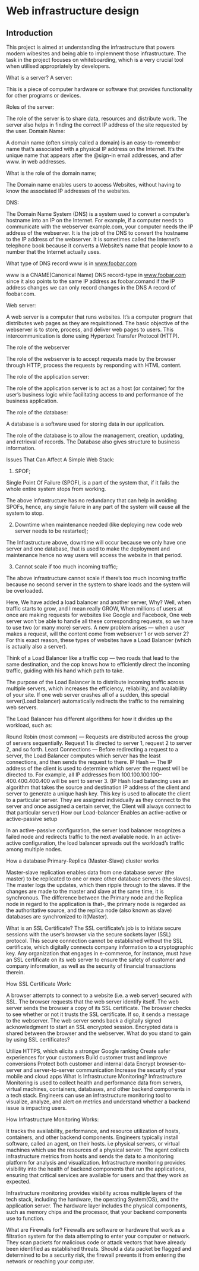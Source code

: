 # Web infrastructure design

## Introduction
This project is aimed at understanding the infrastructure that powers modern wibesites and being able to implemnent those infrastructure.
The task in the project focuses on whiteboarding, which is a very crucial tool when utilised appropriately by developers.

What is a server?
A server:

This is a piece of computer hardware or software that provides functionality for other programs or devices.

Roles of the server:

The role of the server is to share data, resources and distribute work.
The server also helps in finding the correct IP address of the site requested by the user.
Domain Name:

A domain name (often simply called a domain) is an easy-to-remember name that’s associated with a physical IP address on the Internet. It’s the unique name that appears after the @sign-in email addresses, and after www. in web addresses.

What is the role of the domain name;

The Domain name enables users to access Websites, without having to know the associated IP addresses of the websites.

DNS:

The Domain Name System (DNS) is a system used to convert a computer’s hostname into an IP on the Internet. For example, if a computer needs to communicate with the webserver example.com, your computer needs the IP address of the webserver. It is the job of the DNS to convert the hostname to the IP address of the webserver. It is sometimes called the Internet’s telephone book because it converts a Website’s name that people know to a number that the Internet actually uses.

What type of DNS record www is in www.foobar.com

www is a CNAME(Canonical Name) DNS record-type in www.foobar.com since it also points to the same IP address as foobar.comand if the IP address changes we can only record changes in the DNS A record of foobar.com.

Web server:

A web server is a computer that runs websites. It’s a computer program that distributes web pages as they are requisitioned. The basic objective of the webserver is to store, process, and deliver web pages to users. This intercommunication is done using Hypertext Transfer Protocol (HTTP).

The role of the webserver

The role of the webserver is to accept requests made by the browser through HTTP, process the requests by responding with HTML content.

The role of the application server:

The role of the application server is to act as a host (or container) for the user’s business logic while facilitating access to and performance of the business application.

The role of the database:

A database is a software used for storing data in our application.

The role of the database is to allow the management, creation, updating, and retrieval of records. The Database also gives structure to business information.

Issues That Can Affect A Simple Web Stack:

1. SPOF;

Single Point Of Failure (SPOF), is a part of the system that, if it fails the whole entire system stops from working.

The above infrastructure has no redundancy that can help in avoiding SPOFs, hence, any single failure in any part of the system will cause all the system to stop.

2. Downtime when maintenance needed (like deploying new code web server needs to be restarted);

The Infrastructure above, downtime will occur because we only have one server and one database, that is used to make the deployment and maintenance hence no way users will access the website in that period.

3. Cannot scale if too much incoming traffic;

The above infrastructure cannot scale if there’s too much incoming traffic because no second server in the system to share loads and the system will be overloaded.

Here, We have added a load balancer and another server, Why? Well, when traffic starts to grow, and I mean really GROW, When millions of users at once are making requests for websites like Google and Facebook, One web server won’t be able to handle all these corresponding requests, so we have to use two (or many more) servers. A new problem arises — when a user makes a request, will the content come from webserver 1 or web server 2? For this exact reason, these types of websites have a Load Balancer (which is actually also a server).

Think of a Load Balancer like a traffic cop — two roads that lead to the same destination, and the cop knows how to efficiently direct the incoming traffic, guiding with his hand which path to take.

The purpose of the Load Balancer is to distribute incoming traffic across multiple servers, which increases the efficiency, reliability, and availability of your site. If one web server crashes all of a sudden, this special server(Load balancer) automatically redirects the traffic to the remaining web servers.

The Load Balancer has different algorithms for how it divides up the workload, such as:

Round Robin (most common) — Requests are distributed across the group of servers sequentially. Request 1 is directed to server 1, request 2 to server 2, and so forth.
Least Connections — Before redirecting a request to a server, the Load Balancer computes which server has the least connections, and then sends the request to there.
IP Hash — The IP address of the client is used to determine which server the request will be directed to. For example, all IP addresses from 100.100.100.100–400.400.400.400 will be sent to server 3. (IP Hash load balancing uses an algorithm that takes the source and destination IP address of the client and server to generate a unique hash key. This key is used to allocate the client to a particular server. They are assigned individually as they connect to the server and once assigned a certain server, the Client will always connect to that particular server)
How our Load-balancer Enables an active-active or active-passive setup

In an active-passive configuration, the server load balancer recognizes a failed node and redirects traffic to the next available node. In an active-active configuration, the load balancer spreads out the workload’s traffic among multiple nodes.

How a database Primary-Replica (Master-Slave) cluster works

Master-slave replication enables data from one database server (the master) to be replicated to one or more other database servers (the slaves). The master logs the updates, which then ripple through to the slaves. If the changes are made to the master and slave at the same time, it is synchronous. The difference between the Primary node and the Replica node in regard to the application is that-, the primary node is regarded as the authoritative source, and the replica node (also known as slave) databases are synchronized to it(Master).

What is an SSL Certificate?
The SSL certificate’s job is to initiate secure sessions with the user’s browser via the secure sockets layer (SSL) protocol. This secure connection cannot be established without the SSL certificate, which digitally connects company information to a cryptographic key. Any organization that engages in e-commerce, for instance, must have an SSL certificate on its web server to ensure the safety of customer and company information, as well as the security of financial transactions therein.

How SSL Certificate Work:

A browser attempts to connect to a website (i.e. a web server) secured with SSL. The browser requests that the web server identify itself.
The web server sends the browser a copy of its SSL certificate.
The browser checks to see whether or not it trusts the SSL certificate. If so, it sends a message to the webserver.
The web server sends back a digitally signed acknowledgment to start an SSL encrypted session.
Encrypted data is shared between the browser and the webserver.
What do you stand to gain by using SSL certificates?

Utilize HTTPS, which elicits a stronger Google ranking
Create safer experiences for your customers
Build customer trust and improve conversions
Protect both customer and internal data
Encrypt browser-to-server and server-to-server communication
Increase the security of your mobile and cloud apps
What Is Infrastructure Monitoring?
Infrastructure Monitoring is used to collect health and performance data from servers, virtual machines, containers, databases, and other backend components in a tech stack. Engineers can use an infrastructure monitoring tool to visualize, analyze, and alert on metrics and understand whether a backend issue is impacting users.

How Infrastructure Monitoring Works:

It tracks the availability, performance, and resource utilization of hosts, containers, and other backend components. Engineers typically install software, called an agent, on their hosts. i.e physical servers, or virtual machines which use the resources of a physical server. The agent collects infrastructure metrics from hosts and sends the data to a monitoring platform for analysis and visualization. Infrastructure monitoring provides visibility into the health of backend components that run the applications, ensuring that critical services are available for users and that they work as expected.

Infrastructure monitoring provides visibility across multiple layers of the tech stack, including the hardware, the operating System(OS), and the application server. The hardware layer includes the physical components, such as memory chips and the processor, that your backend components use to function.

What are Firewalls for?
Firewalls are software or hardware that work as a filtration system for the data attempting to enter your computer or network. They scan packets for malicious code or attack vectors that have already been identified as established threats. Should a data packet be flagged and determined to be a security risk, the firewall prevents it from entering the network or reaching your computer.

